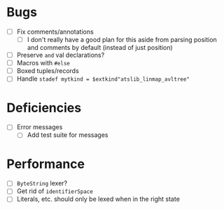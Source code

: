 # Bugs
- [ ] Fix comments/annotations
  - [ ] I don't really have a good plan for this aside from parsing position and
    comments by default (instead of just position)
- [ ] Preserve `and` val declarations?
- [ ] Macros with `#else`
- [ ] Boxed tuples/records
- [ ] Handle `stadef mytkind = $extkind"atslib_linmap_avltree"`
# Deficiencies
- [ ] Error messages
  - [ ] Add test suite for messages
# Performance
- [ ] `ByteString` lexer?
- [ ] Get rid of `identifierSpace`
- [ ] Literals, etc. should only be lexed when in the right state

